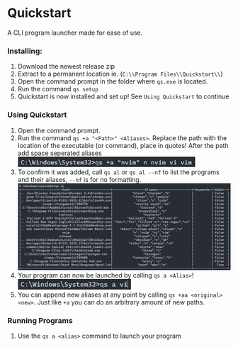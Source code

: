 # Quickstart
A CLI program launcher made for ease of use.

### Installing:
1. Download the newest release zip
2. Extract to a permanent location ie. (`C:\\Program Files\\Quickstart\\`)
3. Open the command prompt in the folder where `qs.exe` is located.
4. Run the command `qs setup`
5. Quickstart is now installed and set up! See `Using Quickstart` to continue

### Using Quickstart
1. Open the command prompt.
2. Run the command `qs +a "<Path>" <Aliases>`. Replace the path with the location of the executable (or command), place in quotes! After the path add space seperated aliases <img src="GitPage/qs_+a.png" alt="+a" width="400"/>
3. To confirm it was added, call `qs al` or `qs al --nf` to list the programs and their aliases, `--nf` is for no formatting. 
<br/><img src="GitPage/qs_al.png" alt="al" width="655"/>
4. Your program can now be launched by calling `qs a <Alias>`! <img src="GitPage/qs_a.png" alt="a" width="255"/>
5. You can append new aliases at any point by calling `qs +aa <original> <new>`. Just like `+a` you can do an arbitrary amount of new paths.

### Running Programs
1. Use the `qs a <alias>` command to launch your program